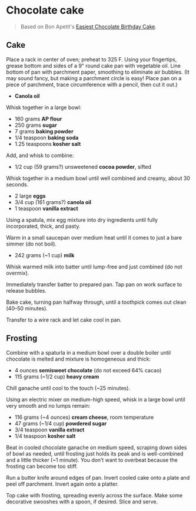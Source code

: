 # Chocolate cake

> Based on Bon Apetit's [Easiest Chocolate Birthday Cake](https://www.bonappetit.com/recipe/easiest-chocolate-birthday-cake).

## Cake

Place a rack in center of oven; preheat to 325 F. Using your fingertips, grease bottom and sides of a 9" round cake pan with vegetable oil. Line bottom of pan with parchment paper, smoothing to eliminate air bubbles. (It may sound fancy, but making a parchment circle is easy! Place pan on a piece of parchment, trace circumference with a pencil, then cut it out.)

- **Canola oil**

Whisk together in a large bowl:

- 160 grams **AP flour**
- 250 grams **sugar**
- 7 grams **baking powder**
- 1/4 teaspoon **baking soda**
- 1.25 teaspoons **kosher salt**

Add, and whisk to combine:

- 1/2 cup (59 grams?) unsweetened **cocoa powder**, sifted

Whisk together in a medium bowl until well combined and creamy, about 30 seconds.

- 2 large **eggs**
- 3/4 cup (161 grams?) **canola oil**
- 1 teaspoon **vanilla extract**

Using a spatula, mix egg mixture into dry ingredients until fully incorporated, thick, and pasty.

Warm in a small saucepan over medium heat until it comes to just a bare simmer (do not boil).

- 242 grams (~1 cup) **milk**

Whisk warmed milk into batter until lump-free and just combined (do not overmix).

Immediately transfer batter to prepared pan. Tap pan on work surface to release bubbles.

Bake cake, turning pan halfway through, until a toothpick comes out clean (40–50 minutes).

Transfer to a wire rack and let cake cool in pan.

## Frosting

Combine with a spaturla in a medium bowl over a double boiler until chocolate is melted and mixture is homogeneous and thick:

- 4 ounces **semisweet chocolate** (do not exceed 64% cacao)
- 115 grams (~1/2 cup) **heavy cream**

Chill ganache until cool to the touch (~25 minutes).

Using an electric mixer on medium-high speed, whisk in a large bowl until very smooth and no lumps remain:

- 116 grams (~4 ounces) **cream cheese**, room temperature
- 47 grams (~1/4 cup) **powdered sugar**
- 3/4 teaspoon **vanilla extract**
- 1/4 teaspoon **kosher salt**

Beat in cooled chocolate ganache on medium speed, scraping down sides of bowl as needed, until frosting just holds its peak and is well-combined and a little thicker (~1 minute). You don’t want to overbeat because the frosting can become too stiff.

Run a butter knife around edges of pan. Invert cooled cake onto a plate and peel off parchment. Invert again onto a platter.

Top cake with frosting, spreading evenly across the surface. Make some decorative swooshes with a spoon, if desired. Slice and serve.
